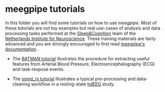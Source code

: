 meegpipe tutorials
========

In this folder you will find some tutorials on how to use _meegpipe_. Most
of these tutorials are not toy examples but real use-cases of analysis and data
processing tasks performed at the [Sleep&Cognition][sc] team of the
[Netherlands Institute for Neuroscience][nin]. These training
materials are fairly advanced and you are strongly encouraged to first read
[meegpipe's documentation][meegpipe-api].

[meegpipe-api]: ../+meegpipe/README.md
[sc]: http://www.nin.knaw.nl/research_groups/van_someren_group
[nin]: http://www.nin.knaw.nl/


* The [BATMAN tutorial][batman] illustrates the procedure for extracting useful
  features from Arterial Blood Pressure, Electroencephalography (ECG) and
  task-respose events.

* The [ssmd_rs tutorial][ssmd_rs] illustrates a typical pre-processing and
  data-cleaning workflow in a resting-state [hdEEG][hdeeg] study.

  [batman]:  ./batman/README.md
  [ssmd_rs]: ./ssmd_rs/README.md
  [hdeeg]: http://en.wikipedia.org/wiki/Electroencephalography
